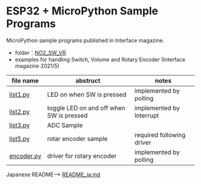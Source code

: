 # ESP32 + MicroPython Sample Programs
MicroPython sample programs published in Interface magazine.

- folder：[NO2_SW_VR](https://github.com/ESPuPy/ESP32-MicroPython-Samples/tree/master/NO2_SW_VR)
 - examples for handling Switch, Volume  and Rotary Encoder (Interface magazine 2021/5)

|file name|abstruct|notes|
|-|-|-|
|[list1.py](NO2_SW_VR/list1.py)|LED on when SW is pressed|implemented by polling|
|[list2.py](NO2_SW_VR/list2.py)|toggle LED on and off when SW is pressed|implemented by Interrupt|
|[list3.py](NO2_SW_VR/list3.py)|ADC Sample|
|[list5.py](NO2_SW_VR/list4.py)|rotar encoder sample|required following driver|
|[encoder.py](NO2_SW_VR/encoder.py)|driver for rotary encoder |implemented by polling|

Japanese README--> [README_ja.md](README_ja.md)

